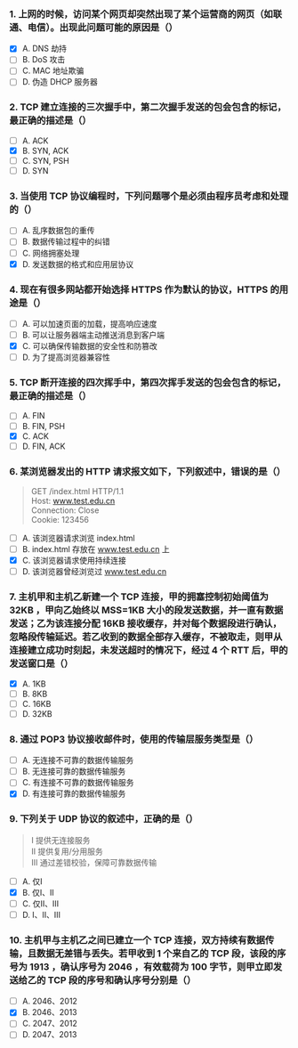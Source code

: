 ### 1. 上网的时候，访问某个网页却突然出现了某个运营商的网页（如联通、电信）。出现此问题可能的原因是（）
- [x] A. DNS 劫持
- [ ] B. DoS 攻击
- [ ] C. MAC 地址欺骗
- [ ] D. 伪造 DHCP 服务器

### 2. TCP 建立连接的三次握手中，第二次握手发送的包会包含的标记，最正确的描述是（）
- [ ] A. ACK
- [x] B. SYN, ACK
- [ ] C. SYN, PSH
- [ ] D. SYN

### 3. 当使用 TCP 协议编程时，下列问题哪个是必须由程序员考虑和处理的（）
- [ ] A. 乱序数据包的重传
- [ ] B. 数据传输过程中的纠错
- [ ] C. 网络拥塞处理
- [x] D. 发送数据的格式和应用层协议

### 4. 现在有很多网站都开始选择 HTTPS 作为默认的协议，HTTPS 的用途是（）
- [ ] A. 可以加速页面的加载，提高响应速度
- [ ] B. 可以让服务器端主动推送消息到客户端
- [x] C. 可以确保传输数据的安全性和防篡改
- [ ] D. 为了提高浏览器兼容性

### 5. TCP 断开连接的四次挥手中，第四次挥手发送的包会包含的标记，最正确的描述是（）
- [ ] A. FIN
- [ ] B. FIN, PSH
- [x] C. ACK
- [ ] D. FIN, ACK

### 6. 某浏览器发出的 HTTP 请求报文如下，下列叙述中，错误的是（）
> GET /index.html HTTP/1.1<br>
> Host: www.test.edu.cn<br>
> Connection: Close<br>
> Cookie: 123456<br>
- [ ] A. 该浏览器请求浏览 index.html
- [ ] B. index.html 存放在 www.test.edu.cn 上
- [x] C. 该浏览器请求使用持续连接
- [ ] D. 该浏览器曾经浏览过 www.test.edu.cn

### 7. 主机甲和主机乙新建一个 TCP 连接，甲的拥塞控制初始阈值为 32KB ，甲向乙始终以 MSS=1KB 大小的段发送数据，并一直有数据发送；乙为该连接分配 16KB 接收缓存，并对每个数据段进行确认，忽略段传输延迟。若乙收到的数据全部存入缓存，不被取走，则甲从连接建立成功时刻起，未发送超时的情况下，经过 4 个 RTT 后，甲的发送窗口是（）
- [x] A. 1KB
- [ ] B. 8KB
- [ ] C. 16KB
- [ ] D. 32KB

### 8. 通过 POP3 协议接收邮件时，使用的传输层服务类型是（）
- [ ] A. 无连接不可靠的数据传输服务
- [ ] B. 无连接可靠的数据传输服务
- [ ] C. 有连接不可靠的数据传输服务
- [x] D. 有连接可靠的数据传输服务

### 9. 下列关于 UDP 协议的叙述中，正确的是（）
> Ⅰ 提供无连接服务<br>
> Ⅱ 提供复用/分用服务<br>
> Ⅲ 通过差错校验，保障可靠数据传输<br>
- [ ] A. 仅Ⅰ
- [x] B. 仅Ⅰ、Ⅱ
- [ ] C. 仅Ⅱ、Ⅲ
- [ ] D. Ⅰ、Ⅱ、Ⅲ

### 10. 主机甲与主机乙之间已建立一个 TCP 连接，双方持续有数据传输，且数据无差错与丢失。若甲收到 1 个来自乙的 TCP 段，该段的序号为 1913 ，确认序号为 2046 ，有效载荷为 100 字节，则甲立即发送给乙的 TCP 段的序号和确认序号分别是（）
- [ ] A. 2046、2012
- [x] B. 2046、2013
- [ ] C. 2047、2012
- [ ] D. 2047、2013
